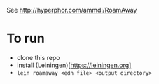 See http://hyperphor.com/ammdi/RoamAway

# To run

- clone this repo
- install (Leiningen)[https://leiningen.org]
- `lein roamaway <edn file> <output directory>`



